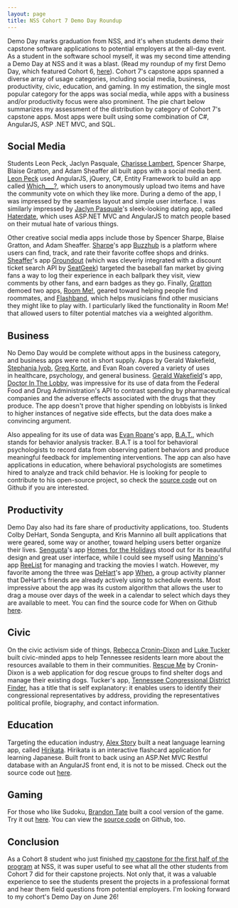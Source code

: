```yaml
---
layout: page
title: NSS Cohort 7 Demo Day Roundup
---
```

Demo Day marks graduation from NSS, and it's when students demo their capstone software applications to potential employers at the all-day event. As a student in the software school myself, it was my second time attending a Demo Day at NSS and it was a blast. (Read my roundup of my first Demo Day, which featured Cohort 6, [here](http://bryanfinlayson.com/blog/nashville-software-school/demo-day-january-2015/ "Cohort 6 Demo Day")).  Cohort 7's capstone apps spanned a diverse array of usage categories, including social media, business, productivity, civic, education, and gaming. In my estimation, the single most popular category for the apps was social media, while apps with a business and/or productivity focus were also prominent. The pie chart below summarizes my assessment of the distribution by category of Cohort 7's capstone apps. Most apps were built using some combination of C#, AngularJS, ASP .NET MVC, and SQL.
## Social Media

Students Leon Peck, Jaclyn Pasquale, [Charisse Lambert](http://charisselambert.com/ "http://charisselambert.com/"), Spencer Sharpe, Blaise Gratton, and Adam Sheaffer all built apps with a social media bent. [Leon Peck](http://leonpeck.com/ "Leonpeck.com") used AngularJS, jQuery, C#, Entity Framework to build an app called [Which___?](http://leonpeck.com/#portfolioModal1 "Leon Peck's Which___?"), which users to anonymously upload two items and have the community vote on which they like more. During a demo of the app, I was impressed by the seamless layout and simple user interface. I was similarly impressed by [Jaclyn Pasquale](http://jaclynpasquale.com/ "Jaclynpasquale.com")'s sleek-looking dating app, called [Haterdate](http://jaclynpasquale.com/#portfolioModal5 "Haterdate"), which uses ASP.NET MVC and AngularJS to match people based on their mutual hate of various things. 

Other creative social media apps include those by Spencer Sharpe, Blaise Gratton, and Adam Sheaffer. [Sharpe](http://spencersharpe.com/)'s app [Buzzhub](https://buzzhub.firebaseapp.com/#/ "Buzzhub") is a platform where users can find, track, and rate their favorite coffee shops and drinks. [Sheaffer](https://adamsheaffer.github.io/ "adamsheaffer.github.io")'s app [Groundout](https://github.com/AdamSheaffer/Groundout "Groundout") (which was cleverly integrated with a discount ticket search API by [SeatGeek](https://seatgeek.com/ "seatgeek.com")) targeted the baseball fan market by giving fans a way to log their experience in each ballpark they visit, view comments by other fans, and earn badges as they go. Finally, [Gratton](http://blaisegratton.me/ "http://blaisegratton.me/") demoed two apps, [Room Me!](https://roommate-finder.firebaseapp.com/#/ "Room Me!"), geared toward helping people find roommates, and [Flashband](http://flashband.azurewebsites.net/ "http://flashband.azurewebsites.net/"), which helps musicians find other musicians they might like to play with. I particularly liked the functionality in Room Me! that allowed users to filter potential matches via a weighted algorithm.
## Business

No Demo Day would be complete without apps in the business category, and business apps were not in short supply. Apps by Gerald Wakefield, [Stephania Iyob](http://stephaniaiyob.com/ "http://stephaniaiyob.com/"), [Greg Korte](http://gregkorte.com/ "http://gregkorte.com/"), and Evan Roan covered a variety of uses in healthcare, psychology, and general business. [Gerald Wakefield](http://geraldwakefield.io/ "http://geraldwakefield.io/")'s app, [Doctor In The Lobby](http://doctorinthelobby.geraldwakefield.io/#/ "http://doctorinthelobby.geraldwakefield.io/#/"), was impressive for its use of data from the Federal Food and Drug Administration's API to contrast spending by pharmaceutical companies and the adverse effects associated with the drugs that they produce. The app doesn't prove that higher spending on lobbyists is linked to higher instances of negative side effects, but the data does make a convincing argument. 

Also appealing for its use of data was [Evan Roane](http://evanroane.com/ "http://evanroane.com/")'s app, [B.A.T.](http://bat.evanroane.com/#/ "http://bat.evanroane.com/#/"), which stands for behavior analysis tracker. B.A.T is a tool for behavioral psychologists to record data from observing patient behaviors and produce meaningful feedback for implementing interventions. The app can also have applications in education, where behavioral psychologists are sometimes hired to analyze and track child behavior. He is looking for people to contribute to his open-source project, so check the [source code](https://github.com/evanroane/BehaviorAnalysisTracker "BAT source code") out on Github if you are interested.
## Productivity

Demo Day also had its fare share of productivity applications, too. Students Colby DeHart, Sonda Sengupta, and Kris Mannino all built applications that were geared, some way or another, toward helping users better organize their lives. [Sengupta](http://sondasengupta.com/ "http://sondasengupta.com/")'s app [Homes for the Holidays](http://sondasengupta.com/portfolio/2014/12/25/HomefortheHolidays.html "Homes for the Holidays") stood out for its beautiful design and great user interface, while I could see myself using [Mannino](http://krismannino.com/ "http://krismannino.com/")'s app [ReeList](https://github.com/KrisMannino/reeList "ReeList") for managing and tracking the movies I watch. However, my favorite among the three was [DeHart](http://colbydehart.com/ "http://colbydehart.com/")'s app [When](http://colbydehart.com/when/#/ "http://colbydehart.com/when/#/"), a group activity planner that DeHart's friends are already actively using to schedule events. Most impressive about the app was its custom algorithm that allows the user to drag a mouse over days of the week in a calendar to select which days they are available to meet. You can find the source code for When on Github [here](https://github.com/colbydehart/when "https://github.com/colbydehart/when").
## Civic

On the civic activism side of things, [Rebecca Cronin-Dixon](http://beckcd.com/ "http://beckcd.com/") and [Luke Tucker](https://github.com/luketucker28 "https://github.com/luketucker28") built civic-minded apps to help Tennessee residents learn more about the resources available to them in their communities. [Rescue Me](https://bcd-rescue-me.firebaseapp.com/#/ "Rescue Me") by Cronin-Dixon is a web application for dog rescue groups to find shelter dogs and manage their existing dogs. Tucker's app, [Tennessee Congressional District Finder](https://github.com/luketucker28/TN-Congressional-District-Finder "TN Congressional District Finder"), has a title that is self explanatory: it enables users to identify their congressional representatives by address, providing the representatives political profile, biography, and contact information.
## Education

Targeting the education industry, [Alex Story](http://alexstory.io/ "http://alexstory.io/") built a neat language learning app, called [Hirikata](https://github.com/AlexStory/HiriKata "https://github.com/AlexStory/HiriKata"). Hirikata is an interactive flashcard application for learning Japanese. Built front to back using an ASP.Net MVC Restful database with an AngularJS front end, it is not to be missed. Check out the source code out [here](https://github.com/AlexStory/HiriKata "https://github.com/AlexStory/HiriKata").
## Gaming

For those who like Sudoku, [Brandon Tate](http://brandontate.me/ "http://brandontate.me/") built a cool version of the game. Try it out [here](https://nss-sudoku.firebaseapp.com/ "https://nss-sudoku.firebaseapp.com/"). You can view the [source code](https://github.com/brandontate/nss-capstone-sudoku "Source Code for Sudoku") on Github, too.
## Conclusion

As a Cohort 8 student who just finished [my capstone for the first half of the program](http://bryanfinlayson.com/code/504-anecdotals/#/login "504 Anecdotals") at NSS, it was super useful to see what all the other students from Cohort 7 did for their capstone projects. Not only that, it was a valuable experience to see the students present the projects in a professional format and hear them field questions from potential employers. I'm looking forward to my cohort's Demo Day on June 26!
